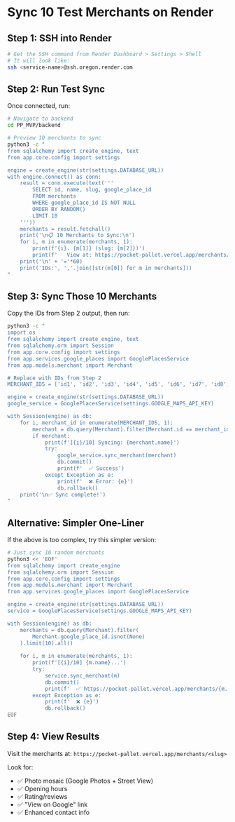 # Sync 10 Test Merchants on Render

## Step 1: SSH into Render

```bash
# Get the SSH command from Render Dashboard > Settings > Shell
# It will look like:
ssh <service-name>@ssh.oregon.render.com
```

## Step 2: Run Test Sync

Once connected, run:

```bash
# Navigate to backend
cd PP_MVP/backend

# Preview 10 merchants to sync
python3 -c "
from sqlalchemy import create_engine, text
from app.core.config import settings

engine = create_engine(str(settings.DATABASE_URL))
with engine.connect() as conn:
    result = conn.execute(text('''
        SELECT id, name, slug, google_place_id
        FROM merchants
        WHERE google_place_id IS NOT NULL
        ORDER BY RANDOM()
        LIMIT 10
    '''))
    merchants = result.fetchall()
    print('\n📋 10 Merchants to Sync:\n')
    for i, m in enumerate(merchants, 1):
        print(f'{i}. {m[1]} (slug: {m[2]})')
        print(f'   View at: https://pocket-pallet.vercel.app/merchants/{m[2]}')
    print('\n' + '='*60)
    print('IDs:', ','.join([str(m[0]) for m in merchants]))
"
```

## Step 3: Sync Those 10 Merchants

Copy the IDs from Step 2 output, then run:

```bash
python3 -c "
import os
from sqlalchemy import create_engine, text
from sqlalchemy.orm import Session
from app.core.config import settings
from app.services.google_places import GooglePlacesService
from app.models.merchant import Merchant

# Replace with IDs from Step 2
MERCHANT_IDS = ['id1', 'id2', 'id3', 'id4', 'id5', 'id6', 'id7', 'id8', 'id9', 'id10']

engine = create_engine(str(settings.DATABASE_URL))
google_service = GooglePlacesService(settings.GOOGLE_MAPS_API_KEY)

with Session(engine) as db:
    for i, merchant_id in enumerate(MERCHANT_IDS, 1):
        merchant = db.query(Merchant).filter(Merchant.id == merchant_id).first()
        if merchant:
            print(f'[{i}/10] Syncing: {merchant.name}')
            try:
                google_service.sync_merchant(merchant)
                db.commit()
                print(f'  ✅ Success')
            except Exception as e:
                print(f'  ❌ Error: {e}')
                db.rollback()
    print('\n✅ Sync complete!')
"
```

## Alternative: Simpler One-Liner

If the above is too complex, try this simpler version:

```bash
# Just sync 10 random merchants
python3 << 'EOF'
from sqlalchemy import create_engine
from sqlalchemy.orm import Session
from app.core.config import settings
from app.models.merchant import Merchant
from app.services.google_places import GooglePlacesService

engine = create_engine(str(settings.DATABASE_URL))
service = GooglePlacesService(settings.GOOGLE_MAPS_API_KEY)

with Session(engine) as db:
    merchants = db.query(Merchant).filter(
        Merchant.google_place_id.isnot(None)
    ).limit(10).all()
    
    for i, m in enumerate(merchants, 1):
        print(f'[{i}/10] {m.name}...')
        try:
            service.sync_merchant(m)
            db.commit()
            print(f'  ✅ https://pocket-pallet.vercel.app/merchants/{m.slug}')
        except Exception as e:
            print(f'  ❌ {e}')
            db.rollback()
EOF
```

## Step 4: View Results

Visit the merchants at:
`https://pocket-pallet.vercel.app/merchants/<slug>`

Look for:
- ✅ Photo mosaic (Google Photos + Street View)
- ✅ Opening hours
- ✅ Rating/reviews
- ✅ "View on Google" link
- ✅ Enhanced contact info

